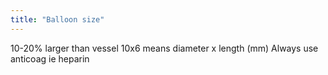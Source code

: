 ```yaml
---
title: "Balloon size"
---
```

10-20% larger than vessel
10x6 means diameter x length (mm)
Always use anticoag ie heparin


